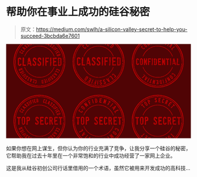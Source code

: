 # 帮助你在事业上成功的硅谷秘密

> 原文：<https://medium.com/swlh/a-silicon-valley-secret-to-help-you-succeed-3bcbda6e7601>

![](img/6764ebf9784ab2a3ca87aa6195dab503.png)

如果你想在网上谋生，但你认为你的行业充满了竞争，让我分享一个硅谷的秘密，它帮助我在过去十年里在一个非常饱和的行业中成功经营了一家网上企业。

这是我从硅谷初创公司行话里借用的一个术语，虽然它被用来开发成功的高科技…